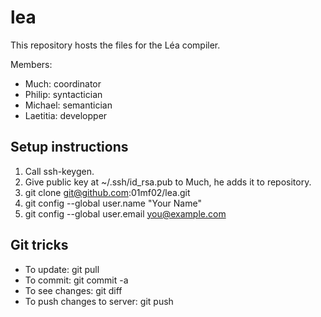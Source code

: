 lea
===

This repository hosts the files for the Léa compiler.


Members:
* Much: coordinator
* Philip: syntactician
* Michael: semantician
* Laetitia: developper


Setup instructions
------------------

1. Call ssh-keygen.
2. Give public key at ~/.ssh/id_rsa.pub to Much, he adds it to repository.
3. git clone git@github.com:01mf02/lea.git
4. git config --global user.name "Your Name"
5. git config --global user.email you@example.com

Git tricks
----------

* To update: git pull
* To commit: git commit -a
* To see changes: git diff
* To push changes to server: git push
